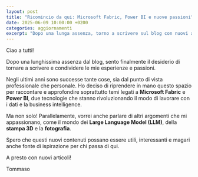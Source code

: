 ```yaml
---
layout: post
title: "Ricomincio da qui: Microsoft Fabric, Power BI e nuove passioni"
date: 2025-06-09 10:00:00 +0200
categories: aggiornamenti
excerpt: "Dopo una lunga assenza, torno a scrivere sul blog con nuovi argomenti: Microsoft Fabric, Power BI, ma anche LLM, stampa 3d e fotografia."
---
```


Ciao a tutti!

Dopo una lunghissima assenza dal blog, sento finalmente il desiderio di tornare a scrivere e condividere le mie esperienze e passioni.

Negli ultimi anni sono successe tante cose, sia dal punto di vista professionale che personale. Ho deciso di riprendere in mano questo spazio per raccontare e approfondire soprattutto temi legati a **Microsoft Fabric** e **Power BI**, due tecnologie che stanno rivoluzionando il modo di lavorare con i dati e la business intelligence.

Ma non solo! Parallelamente, vorrei anche parlare di altri argomenti che mi appassionano, come il mondo dei **Large Language Model (LLM)**, della **stampa 3D** e la **fotografia**.

Spero che questi nuovi contenuti possano essere utili, interessanti e magari anche fonte di ispirazione per chi passa di qui.

A presto con nuovi articoli!

Tommaso
